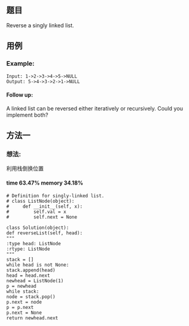 ## 题目
Reverse a singly linked list.
## 用例
### Example:
```
Input: 1->2->3->4->5->NULL
Output: 5->4->3->2->1->NULL
```
#### Follow up:

A linked list can be reversed either iteratively or recursively. Could you implement both?

## 方法一
### 想法:
利用栈倒换位置
#### time 63.47% memory 34.18%
```
# Definition for singly-linked list.
# class ListNode(object):
#     def __init__(self, x):
#         self.val = x
#         self.next = None

class Solution(object):
def reverseList(self, head):
"""
:type head: ListNode
:rtype: ListNode
"""
stack = []
while head is not None:
stack.append(head)
head = head.next
newhead = ListNode(1)
p = newhead
while stack:
node = stack.pop()
p.next = node
p = p.next
p.next = None
return newhead.next
```
